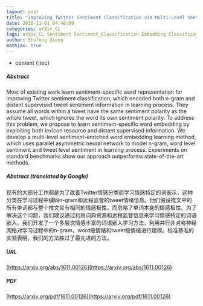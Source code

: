 ```yaml
---
layout: post
title: "Improving Twitter Sentiment Classification via Multi-Level Sentiment-Enriched Word Embeddings"
date: 2016-11-01 04:48:09
categories: arXiv_CL
tags: arXiv_CL Sentiment Sentiment_Classification Embedding Classification
author: Shufeng Xiong
mathjax: true
---
```


* content
{:toc}

##### Abstract
Most of existing work learn sentiment-specific word representation for improving Twitter sentiment classification, which encoded both n-gram and distant supervised tweet sentiment information in learning process. They assume all words within a tweet have the same sentiment polarity as the whole tweet, which ignores the word its own sentiment polarity. To address this problem, we propose to learn sentiment-specific word embedding by exploiting both lexicon resource and distant supervised information. We develop a multi-level sentiment-enriched word embedding learning method, which uses parallel asymmetric neural network to model n-gram, word level sentiment and tweet level sentiment in learning process. Experiments on standard benchmarks show our approach outperforms state-of-the-art methods.

##### Abstract (translated by Google)
现有的大部分工作都是为了改善Twitter情感分类而学习情感特定的词表示，这种分类在学习过程中编码n-gram和远程监督的tweet情绪信息。他们假设推文中的所有单词都与整个推文具有相同的情感极性，而忽略了单词本身的情感极性。为了解决这个问题，我们建议通过利用词典资源和远程监督信息来学习情感特定的词语嵌入。我们开发了一个多层次情感丰富的词语嵌入学习方法，利用并行非对称神经网络对学习过程中的n-gram，word级情绪和tweet级情绪进行建模。标准基准的实验表明，我们的方法胜过了最先进的方法。

##### URL
[https://arxiv.org/abs/1611.00126](https://arxiv.org/abs/1611.00126)

##### PDF
[https://arxiv.org/pdf/1611.00126](https://arxiv.org/pdf/1611.00126)

